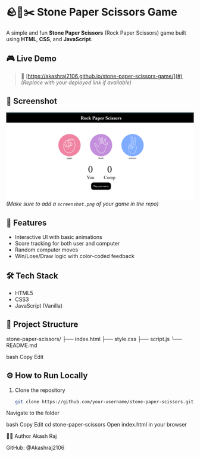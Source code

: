 # 🪨📄✂️ Stone Paper Scissors Game

A simple and fun **Stone Paper Scissors** (Rock Paper Scissors) game built using **HTML**, **CSS**, and **JavaScript**.

## 🎮 Live Demo

> 🔗 [https://akashraj2106.github.io/stone-paper-scissors-game/](#)  
*(Replace with your deployed link if available)*

## 📸 Screenshot

![Game Preview](screenshot.png)  
*(Make sure to add a `screenshot.png` of your game in the repo)*

## 🚀 Features

- Interactive UI with basic animations
- Score tracking for both user and computer
- Random computer moves
- Win/Lose/Draw logic with color-coded feedback

## 🛠️ Tech Stack

- HTML5
- CSS3
- JavaScript (Vanilla)

## 📂 Project Structure

stone-paper-scissors/
├── index.html
├── style.css
├── script.js
└── README.md

bash
Copy
Edit

## ⚙️ How to Run Locally

1. Clone the repository
   ```bash
   git clone https://github.com/your-username/stone-paper-scissors.git
Navigate to the folder

bash
Copy
Edit
cd stone-paper-scissors
Open index.html in your browser

👨‍💻 Author
Akash Raj

GitHub: @Akashraj2106